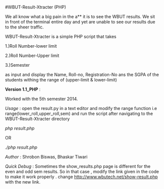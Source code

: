 #WBUT-Result-Xtracter (PHP)

We all know what a big pain in the a** it is to see the WBUT results. We sit in front of the terminal entire day and yet are unable to see our results due to the sheer traffic.

WBUT-Result-Xtracter is a simple PHP script that takes

1.)Roll Number-lower limit

2.)Roll Number-Upper limit

3.)Semester

as input and display the Name, Roll-no, Registration-No ans the SGPA of the students withing the range of (upper-limit & lower-limit)

**Version 1.1_PHP** :

Worked with the 5th semester 2014.

*Usage* : open the result.py in a text editor and modify the range function i.e range(lower_roll,upper_roll,sem) and run the script after navigating to the WBUT-Result-Xtracter directory

*php result.php*

OR

*./php result.php*

*Author* : Shrobon Biswas, Bhaskar Tiwari

*Quick Debug* : Sometimes the show_results.php page is different for the even and odd sem results. So in that case , modify the link given in the code to make it work properly .
change http://www.wbutech.net/show-result.php with the new link.